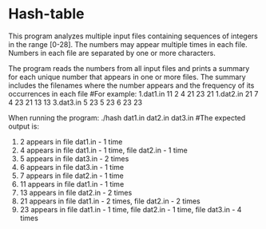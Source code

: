 # Hash-table
This program analyzes multiple input files containing sequences of integers in the range [0-28].
The numbers may appear multiple times in each file.
Numbers in each file are separated by one or more characters.

The program reads the numbers from all input files and prints a summary for each unique number that appears in one or more files.
The summary includes the filenames where the number appears and the frequency of its occurrences in each file
#For example:
1.dat1.in 11 2 4 21 23 21 
1.dat2.in 21 7 4 23 21 13 13 
3.dat3.in 5 23 5 23 6 23 23

When running the program: 
./hash dat1.in dat2.in dat3.in
#The expected output is: 
1. 2 appears in file dat1.in - 1 time
2. 4 appears in file dat1.in - 1 time, file dat2.in - 1 time
3. 5 appears in file dat3.in - 2 times
4. 6 appears in file dat3.in - 1 time
5. 7 appears in file dat2.in - 1 time
6. 11 appears in file dat1.in - 1 time
7. 13 appears in file dat2.in - 2 times
8. 21 appears in file dat1.in - 2 times, file dat2.in - 2 times
9. 23 appears in file dat1.in - 1 time, file dat2.in - 1 time, file dat3.in - 4 times
